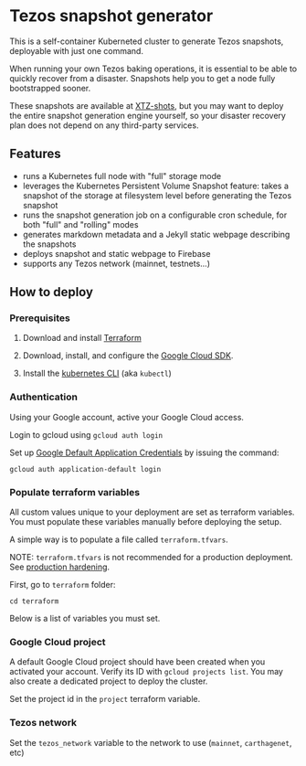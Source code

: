 # Tezos snapshot generator

This is a self-container Kuberneted cluster to generate Tezos snapshots, deployable with just one command.

When running your own Tezos baking operations, it is essential to be able to quickly recover from a disaster. Snapshots help you to get a node fully bootstrapped sooner.

These snapshots are available at [XTZ-shots](https://xtz-shots.io), but you may want to deploy the entire snapshot generation engine yourself, so your disaster recovery plan does not depend on any third-party services.

## Features

* runs a Kubernetes full node with "full" storage mode
* leverages the Kubernetes Persistent Volume Snapshot feature: takes a snapshot of the storage at filesystem level before generating the Tezos snapshot
* runs the snapshot generation job on a configurable cron schedule, for both "full" and "rolling" modes
* generates markdown metadata and a Jekyll static webpage describing the snapshots
* deploys snapshot and static webpage to Firebase
* supports any Tezos network (mainnet, testnets...)

## How to deploy

### Prerequisites

1. Download and install [Terraform](https://terraform.io)

1. Download, install, and configure the [Google Cloud SDK](https://cloud.google.com/sdk/).

1. Install the [kubernetes
   CLI](https://kubernetes.io/docs/tasks/tools/install-kubectl/) (aka
   `kubectl`)


### Authentication

Using your Google account, active your Google Cloud access.

Login to gcloud using `gcloud auth login`

Set up [Google Default Application Credentials](https://cloud.google.com/docs/authentication/production) by issuing the command:

```
gcloud auth application-default login
```

### Populate terraform variables

All custom values unique to your deployment are set as terraform variables. You must populate these variables manually before deploying the setup.

A simple way is to populate a file called `terraform.tfvars`.

NOTE: `terraform.tfvars` is not recommended for a production deployment. See [production hardening](docs/production-hardening.md).

First, go to `terraform` folder:

```
cd terraform
```

Below is a list of variables you must set.

### Google Cloud project

A default Google Cloud project should have been created when you activated your account. Verify its ID with `gcloud projects list`. You may also create a dedicated project to deploy the cluster.

Set the project id in the `project` terraform variable.

### Tezos network

Set the `tezos_network` variable to the network to use (`mainnet`, `carthagenet`, etc)

